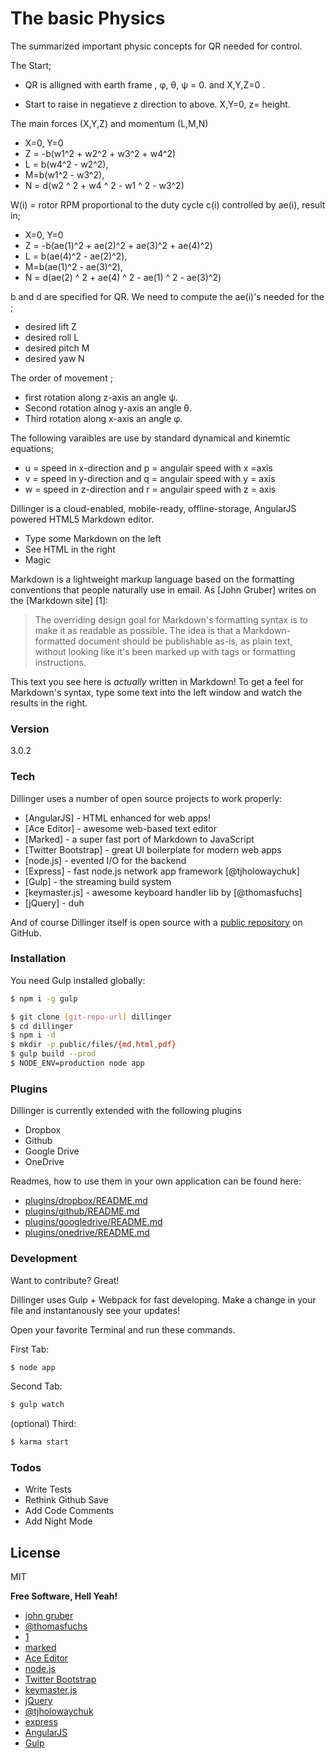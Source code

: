 # The basic Physics
The summarized important physic concepts for QR needed for control. 


The Start;
 - QR is alligned with earth frame , φ, θ, ψ = 0. and X,Y,Z=0 .
 
 - Start to raise in negatieve z direction to above. X,Y=0, z= height.
 
The main forces (X,Y,Z) and momentum (L,M,N)
 - X=0, Y=0
 - Z = -b(w1^2 + w2^2 + w3^2 + w4^2)
 - L = b(w4^2 - w2^2), 
 - M=b(w1^2 - w3^2), 
 - N = d(w2 ^ 2 + w4 ^ 2 - w1 ^ 2 - w3^2)
 
W(i) = rotor RPM proportional to the duty cycle c(i) controlled by ae(i), result in;
  - X=0, Y=0
 - Z = -b(ae(1)^2 + ae(2)^2 + ae(3)^2 + ae(4)^2)
 - L = b(ae(4)^2 - ae(2)^2), 
 - M=b(ae(1)^2 - ae(3)^2), 
 - N = d(ae(2) ^ 2 + ae(4) ^ 2 - ae(1) ^ 2 - ae(3)^2)
 
b and d are specified for QR.
We need to compute the ae(i)'s needed for the ;
- desired lift Z
- desired roll L
- desired pitch M
- desired yaw N

The order of movement ;
- first rotation along z-axis an angle ψ.
- Second rotation alnog y-axis an angle θ.
- Third rotation along x-axis an angle  φ.

The following varaibles are use by standard dynamical and kinemtic equations;
- u = speed in x-direction  and p = angulair speed with x =axis
- v = speed in y-direction and q = angulair speed with y = axis
- w = speed in z-direction and r = angulair speed with z = axis




 

 






















Dillinger is a cloud-enabled, mobile-ready, offline-storage, AngularJS powered HTML5 Markdown editor.

  - Type some Markdown on the left
  - See HTML in the right
  - Magic

Markdown is a lightweight markup language based on the formatting conventions that people naturally use in email.  As [John Gruber] writes on the [Markdown site] [1]:

> The overriding design goal for Markdown's
> formatting syntax is to make it as readable
> as possible. The idea is that a
> Markdown-formatted document should be
> publishable as-is, as plain text, without
> looking like it's been marked up with tags
> or formatting instructions.

This text you see here is *actually* written in Markdown! To get a feel for Markdown's syntax, type some text into the left window and watch the results in the right.

### Version
3.0.2

### Tech

Dillinger uses a number of open source projects to work properly:

* [AngularJS] - HTML enhanced for web apps!
* [Ace Editor] - awesome web-based text editor
* [Marked] - a super fast port of Markdown to JavaScript
* [Twitter Bootstrap] - great UI boilerplate for modern web apps
* [node.js] - evented I/O for the backend
* [Express] - fast node.js network app framework [@tjholowaychuk]
* [Gulp] - the streaming build system
* [keymaster.js] - awesome keyboard handler lib by [@thomasfuchs]
* [jQuery] - duh

And of course Dillinger itself is open source with a [public repository](https://github.com/joemccann/dillinger) on GitHub.

### Installation

You need Gulp installed globally:

```sh
$ npm i -g gulp
```

```sh
$ git clone [git-repo-url] dillinger
$ cd dillinger
$ npm i -d
$ mkdir -p public/files/{md,html,pdf}
$ gulp build --prod
$ NODE_ENV=production node app
```

### Plugins

Dillinger is currently extended with the following plugins

* Dropbox
* Github
* Google Drive
* OneDrive

Readmes, how to use them in your own application can be found here:

* [plugins/dropbox/README.md](https://github.com/joemccann/dillinger/tree/master/plugins/dropbox/README.md)
* [plugins/github/README.md](https://github.com/joemccann/dillinger/tree/master/plugins/github/README.md)
* [plugins/googledrive/README.md](https://github.com/joemccann/dillinger/tree/master/plugins/googledrive/README.md)
* [plugins/onedrive/README.md](https://github.com/joemccann/dillinger/tree/master/plugins/onedrive/README.md)

### Development

Want to contribute? Great!

Dillinger uses Gulp + Webpack for fast developing.
Make a change in your file and instantanously see your updates!

Open your favorite Terminal and run these commands.

First Tab:
```sh
$ node app
```

Second Tab:
```sh
$ gulp watch
```

(optional) Third:
```sh
$ karma start
```

### Todos

 - Write Tests
 - Rethink Github Save
 - Add Code Comments
 - Add Night Mode

License
----

MIT


**Free Software, Hell Yeah!**

- [john gruber](http://daringfireball.net)
- [@thomasfuchs](http://twitter.com/thomasfuchs)
- [1](http://daringfireball.net/projects/markdown/)
- [marked](https://github.com/chjj/marked)
- [Ace Editor](http://ace.ajax.org)
- [node.js](http://nodejs.org)
- [Twitter Bootstrap](http://twitter.github.com/bootstrap/)
- [keymaster.js](https://github.com/madrobby/keymaster)
- [jQuery](http://jquery.com)
- [@tjholowaychuk](http://twitter.com/tjholowaychuk)
- [express](http://expressjs.com)
- [AngularJS](http://angularjs.org)
- [Gulp](http://gulpjs.com)
